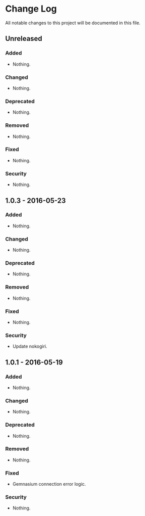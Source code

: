 # Change Log
All notable changes to this project will be documented in this file.

## Unreleased

### Added
- Nothing.

### Changed
- Nothing.

### Deprecated
- Nothing.

### Removed
- Nothing.

### Fixed
- Nothing.

### Security
- Nothing.

## 1.0.3 - 2016-05-23

### Added
- Nothing.

### Changed
- Nothing.

### Deprecated
- Nothing.

### Removed
- Nothing.

### Fixed
- Nothing.

### Security
- Update nokogiri.

## 1.0.1 - 2016-05-19

### Added
- Nothing.

### Changed
- Nothing.

### Deprecated
- Nothing.

### Removed
- Nothing.

### Fixed
- Gemnasium connection error logic.

### Security
- Nothing.


